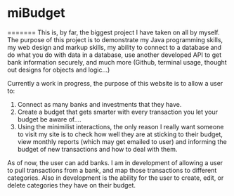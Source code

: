 # miBudget

=======
This is, by far, the biggest project I have taken on all by myself. The purpose of this project is to demonstrate my Java programming skills, my web design and markup skills, my ability to connect to a database and do what you do with data in a database, use another developed API to get bank information securely, and much more (Github, terminal usage, thought out designs for objects and logic...)

Currently a work in progress, the purpose of this website is to allow a user to:
1. Connect as many banks and investments that they have.
2. Create a budget that gets smarter with every transaction you let your budget be aware of....
2. Using the minimilist interactions, the only reason I really want someone to visit my site is to check how well they are at    sticking to their budget, view monthly reports (which may get emailed to user) and informing the budget of new transactions    and how to deal with them.

As of now, the user can add banks. I am in development of allowing a user to pull transactions from a bank, and map those transactions to different categories. Also in development is the ability for the user to create, edit, or delete categories they have on their budget. 